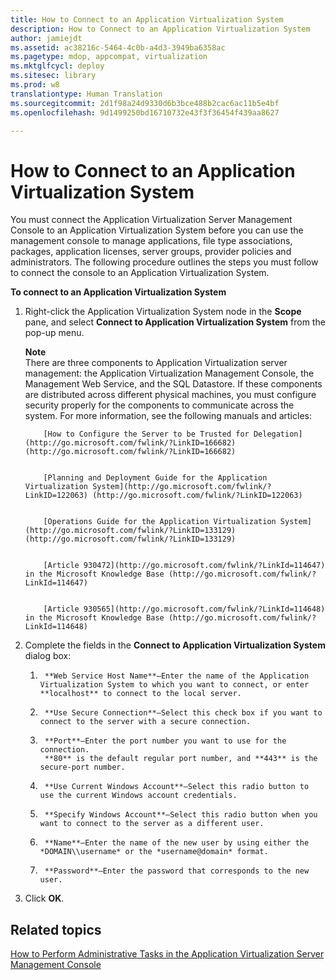```yaml
---
title: How to Connect to an Application Virtualization System
description: How to Connect to an Application Virtualization System
author: jamiejdt
ms.assetid: ac38216c-5464-4c0b-a4d3-3949ba6358ac
ms.pagetype: mdop, appcompat, virtualization
ms.mktglfcycl: deploy
ms.sitesec: library
ms.prod: w8
translationtype: Human Translation
ms.sourcegitcommit: 2d1f98a24d9330d6b3bce488b2cac6ac11b5e4bf
ms.openlocfilehash: 9d1499250bd16710732e43f3f36454f439aa8627

---
```



# How to Connect to an Application Virtualization System


You must connect the Application Virtualization Server Management Console to an Application Virtualization System before you can use the management console to manage applications, file type associations, packages, application licenses, server groups, provider policies and administrators. The following procedure outlines the steps you must follow to connect the console to an Application Virtualization System.

**To connect to an Application Virtualization System**

1.  Right-click the Application Virtualization System node in the **Scope** pane, and select **Connect to Application Virtualization System** from the pop-up menu.

    **Note**  
    There are three components to Application Virtualization server management: the Application Virtualization Management Console, the Management Web Service, and the SQL Datastore. If these components are distributed across different physical machines, you must configure security properly for the components to communicate across the system. For more information, see the following manuals and articles:

    
            [How to Configure the Server to be Trusted for Delegation](http://go.microsoft.com/fwlink/?LinkID=166682) (http://go.microsoft.com/fwlink/?LinkID=166682)

    
            [Planning and Deployment Guide for the Application Virtualization System](http://go.microsoft.com/fwlink/?LinkID=122063) (http://go.microsoft.com/fwlink/?LinkID=122063)

    
            [Operations Guide for the Application Virtualization System](http://go.microsoft.com/fwlink/?LinkID=133129) (http://go.microsoft.com/fwlink/?LinkID=133129)

    
            [Article 930472](http://go.microsoft.com/fwlink/?LinkId=114647) in the Microsoft Knowledge Base (http://go.microsoft.com/fwlink/?LinkId=114647)

    
            [Article 930565](http://go.microsoft.com/fwlink/?LinkId=114648) in the Microsoft Knowledge Base (http://go.microsoft.com/fwlink/?LinkId=114648)

     

2.  Complete the fields in the **Connect to Application Virtualization System** dialog box:

    1.  
            **Web Service Host Name**—Enter the name of the Application Virtualization System to which you want to connect, or enter **localhost** to connect to the local server.

    2.  
            **Use Secure Connection**—Select this check box if you want to connect to the server with a secure connection.

    3.  
            **Port**—Enter the port number you want to use for the connection. 
            **80** is the default regular port number, and **443** is the secure-port number.

    4.  
            **Use Current Windows Account**—Select this radio button to use the current Windows account credentials.

    5.  
            **Specify Windows Account**—Select this radio button when you want to connect to the server as a different user.

    6.  
            **Name**—Enter the name of the new user by using either the *DOMAIN\\username* or the *username@domain* format.

    7.  
            **Password**—Enter the password that corresponds to the new user.

3.  Click **OK**.

## Related topics


[How to Perform Administrative Tasks in the Application Virtualization Server Management Console](how-to-perform-administrative-tasks-in-the-application-virtualization-server-management-console.md)

 

 








<!--HONumber=Jun16_HO4-->


